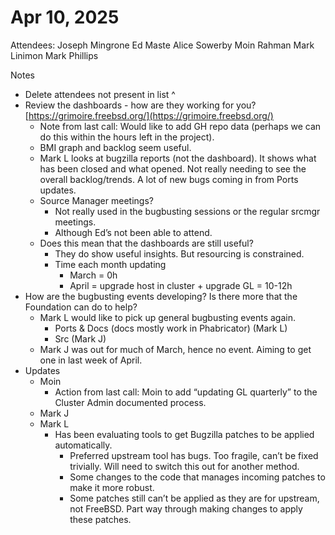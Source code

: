 # Apr 10, 2025

Attendees: Joseph Mingrone Ed Maste  Alice Sowerby Moin Rahman   Mark Linimon  Mark Phillips

Notes

* Delete attendees not present in list ^  
* Review the dashboards \- how are they working for you? [https://grimoire.freebsd.org/](https://grimoire.freebsd.org/)   
  * Note from last call: Would like to add GH repo data (perhaps we can do this within the hours left in the project).  
  * BMI graph and backlog seem useful.   
  * Mark L looks at bugzilla reports (not the dashboard). It shows what has been closed and what opened. Not really needing to see the overall backlog/trends. A lot of new bugs coming in from Ports updates.   
  * Source Manager meetings?   
    * Not really used in the bugbusting sessions or the regular srcmgr meetings.   
    * Although Ed’s not been able to attend.   
  * Does this mean that the dashboards are still useful?  
    * They do show useful insights. But resourcing is constrained.   
    * Time each month updating   
      * March \= 0h  
      * April \= upgrade host in cluster \+ upgrade GL \= 10-12h  
* How are the bugbusting events developing? Is there more that the Foundation can do to help?  
  * Mark L would like to pick up general bugbusting events again.   
    * Ports & Docs (docs mostly work in Phabricator) (Mark L)  
    * Src (Mark J)  
  * Mark J was out for much of March, hence no event. Aiming to get one in last week of April.   
* Updates  
  * Moin   
    * Action from last call: Moin to add “updating GL quarterly” to the Cluster Admin documented process.  
  * Mark J  
  * Mark L  
    * Has been evaluating tools to get Bugzilla patches to be applied automatically.   
      * Preferred upstream tool has bugs. Too fragile, can’t be fixed trivially. Will need to switch this out for another method.  
      * Some changes to the code that manages incoming patches to make it more robust.  
      * Some patches still can’t be applied as they are for upstream, not FreeBSD. Part way through making changes to apply these patches.  